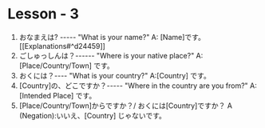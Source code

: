 
# Lesson - 3

1. おなまえは?     -----     "What is your name?"
   A: [Name]です。[[Explanations#^d24459]]
2. ごしゅっしんは？------  "Where is your native place?"
   A:[Place/Country/Town] です。
3. おくには？----   "What is your country?"
   A:[Country] です。
4. [Country]の、どこですか？----- "Where in the country are you from?"
   A:[Intended Place] です。
5. [Place/Country/Town]からですか？/ おくには[Country]ですか？
   A (Negation):いいえ、[Country] じゃないです。